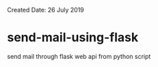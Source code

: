 Created Date: 26 July 2019

# send-mail-using-flask
send mail through flask web api from python script
